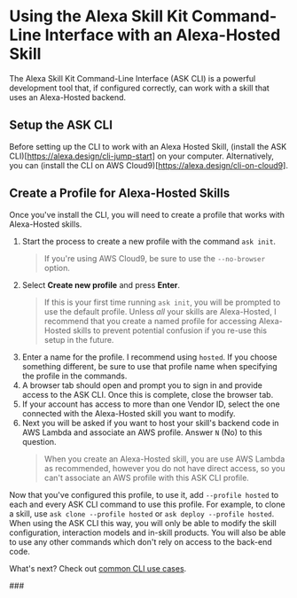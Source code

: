 # Using the Alexa Skill Kit Command-Line Interface with an Alexa-Hosted Skill

The Alexa Skill Kit Command-Line Interface (ASK CLI) is a powerful development tool that, if configured correctly, can work with a skill that uses an Alexa-Hosted backend. 

## Setup the ASK CLI

Before setting up the CLI to work with an Alexa Hosted Skill, (install the ASK CLI)[https://alexa.design/cli-jump-start] on your computer. Alternatively, you can (install the CLI on AWS Cloud9)[https://alexa.design/cli-on-cloud9]. 

## Create a Profile for Alexa-Hosted Skills

Once you've install the CLI, you will need to create a profile that works with Alexa-Hosted skills.

1. Start the process to create a new profile with the command `ask init`.
    > If you're using AWS Cloud9, be sure to use the `--no-browser` option.
1. Select **Create new profile** and press **Enter**.
   > If this is your first time running `ask init`, you will be prompted to use the default profile. Unless *all* your skills are Alexa-Hosted, I recommend that you create a named profile for accessing Alexa-Hosted skills to prevent potential confusion if you re-use this setup in the future.
1. Enter a name for the profile. I recommend using `hosted`. If you choose something different, be sure to use that profile name when specifying the profile in the commands.
1. A browser tab should open and prompt you to sign in and provide access to the ASK CLI. Once this is complete, close the browser tab.
1. If your account has access to more than one Vendor ID, select the one connected with the Alexa-Hosted skill you want to modify.
1. Next you will be asked if you want to host your skill's backend code in AWS Lambda and associate an AWS profile.  Answer `N` (No) to this question.
    > When you create an Alexa-Hosted skill, you are use AWS Lambda as recommended, however you do not have direct access, so you can't associate an AWS profile with this ASK CLI profile.

Now that you've configured this profile, to use it, add `--profile hosted` to each and every ASK CLI command to use this profile. For example, to clone a skill, use `ask clone --profile hosted` or `ask deploy --profile hosted`. When using the ASK CLI this way, you will only be able to modify the skill configuration, interaction models and in-skill products. You will also be able to use any other commands which don't rely on access to the back-end code.

What's next?  Check out [common CLI use cases](./common-cli-use-cases.md).

\###